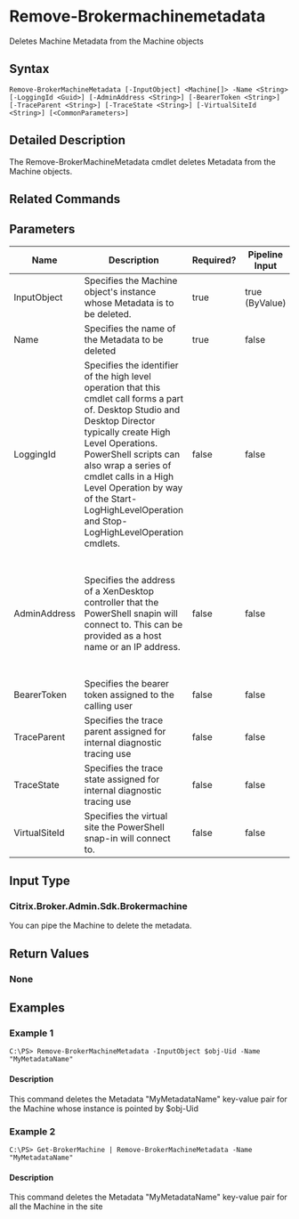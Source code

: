 ﻿
# Remove-Brokermachinemetadata
Deletes Machine Metadata from the Machine objects
## Syntax

```
Remove-BrokerMachineMetadata [-InputObject] <Machine[]> -Name <String> [-LoggingId <Guid>] [-AdminAddress <String>] [-BearerToken <String>] [-TraceParent <String>] [-TraceState <String>] [-VirtualSiteId <String>] [<CommonParameters>]
```

## Detailed Description
The Remove-BrokerMachineMetadata cmdlet deletes Metadata from the Machine objects.


## Related Commands

## Parameters
| Name   | Description | Required? | Pipeline Input | Default Value |
| --- | --- | --- | --- | --- |
| InputObject | Specifies the Machine object's instance whose Metadata is to be deleted. | true | true (ByValue) |  |
| Name | Specifies the name of the Metadata to be deleted | true | false |  |
| LoggingId | Specifies the identifier of the high level operation that this cmdlet call forms a part of. Desktop Studio and Desktop Director typically create High Level Operations. PowerShell scripts can also wrap a series of cmdlet calls in a High Level Operation by way of the Start-LogHighLevelOperation and Stop-LogHighLevelOperation cmdlets. | false | false |  |
| AdminAddress | Specifies the address of a XenDesktop controller that the PowerShell snapin will connect to. This can be provided as a host name or an IP address. | false | false | Localhost. Once a value is provided by any cmdlet, this value will become the default. |
| BearerToken | Specifies the bearer token assigned to the calling user | false | false |  |
| TraceParent | Specifies the trace parent assigned for internal diagnostic tracing use | false | false |  |
| TraceState | Specifies the trace state assigned for internal diagnostic tracing use | false | false |  |
| VirtualSiteId | Specifies the virtual site the PowerShell snap-in will connect to. | false | false |  |

## Input Type

### Citrix.Broker.Admin.Sdk.Brokermachine
You can pipe the Machine to delete the metadata.
## Return Values

### None

## Examples

### Example 1

```
C:\PS> Remove-BrokerMachineMetadata -InputObject $obj-Uid -Name "MyMetadataName"
```

#### Description
This command deletes the Metadata "MyMetadataName" key-value pair for the Machine whose instance is pointed by \$obj-Uid
### Example 2

```
C:\PS> Get-BrokerMachine | Remove-BrokerMachineMetadata -Name "MyMetadataName"
```

#### Description
This command deletes the Metadata "MyMetadataName" key-value pair for all the Machine in the site
